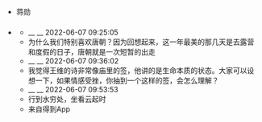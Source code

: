 - 蒋勋
- ### 
    - __ __ 2022-06-07 09:25:05
    - 为什么我们特别喜欢唐朝？因为回想起来，这一年最美的那几天是去露营和度假的日子，唐朝就是一次短暂的出走
    - __ __ 2022-06-07 09:36:02
    - 我觉得王维的诗非常像庙里的签，他讲的是生命本质的状态。大家可以设想一下，如果情感受挫，你抽到一个这样的签，会怎么理解？
    - __ __ 2022-06-07 09:53:53
    - 行到水穷处，坐看云起时
    - 来自得到App
